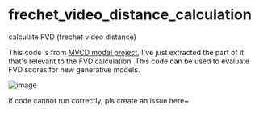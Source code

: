 # frechet_video_distance_calculation
calculate FVD (frechet video distance)

This code is from [MVCD model project](https://github.com/voletiv/mcvd-pytorch), I've just extracted the part of it that's relevant to the FVD calculation. This code can be used to evaluate FVD scores for new generative models. 

![image](https://user-images.githubusercontent.com/67564714/209288914-30519bce-caea-4069-85f7-4fb82fb10324.png)

if code cannot run correctly, pls create an issue here~
